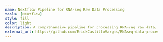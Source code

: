 ```yaml
---
name: Nextflow Pipeline for RNA-seq Raw Data Processing
tools: [Nextflow]
style: fill
color: light
description: A comprehensive pipeline for processing RNA-seq raw data, covering all steps from raw FASTQ files to gene‑level count matrices.
external_url: https://github.com/ErickCastilloVargas/RNAseq-data-processing
---
```

